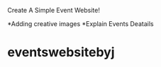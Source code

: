 Create A Simple Event Website!

*Adding creative images
*Explain Events Deatails

# eventswebsitebyj

